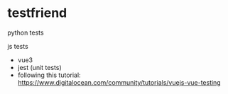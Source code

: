 # testfriend
python tests

js tests
- vue3
- jest (unit tests)
- following this tutorial: https://www.digitalocean.com/community/tutorials/vuejs-vue-testing